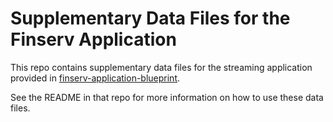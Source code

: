 # Supplementary Data Files for the Finserv Application

This repo contains supplementary data files for the streaming application provided in [finserv-application-blueprint](https://github.com/mapr-demos/finserv-application-blueprint).

See the README in that repo for more information on how to use these data files.

